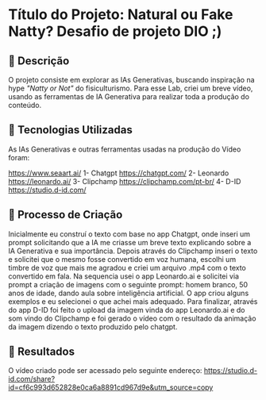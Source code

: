 # Título do Projeto: Natural ou Fake Natty? Desafio de projeto DIO ;)

## 📒 Descrição
O projeto consiste em explorar as IAs Generativas, buscando inspiração na hype _"Natty or Not"_ do fisiculturismo. 
Para esse Lab, criei um breve vídeo, usando as ferramentas de IA Generativa para realizar toda a produção do conteúdo.

## 🤖 Tecnologias Utilizadas
As IAs Generativas e outras ferramentas usadas na produção do Vídeo foram:

https://www.seaart.ai/
1- Chatgpt		https://chatgpt.com/
2- Leonardo 	https://leonardo.ai/
3- Clipchamp	https://clipchamp.com/pt-br/
4- D-ID			https://studio.d-id.com/

## 🧐 Processo de Criação
Inicialmente eu construí o texto com base no app Chatgpt, onde inseri um prompt solicitando que a IA me criasse um breve texto explicando sobre a IA Generativa e sua importância.
Depois através do Clipchamp inseri o texto e solicitei que o mesmo fosse convertido em voz humana, escolhi um timbre de voz que mais me agradou e criei um arquivo .mp4 com o texto convertido em fala. 
Na sequencia usei o app Leonardo.ai e solicitei via prompt a criação de imagens com o seguinte prompt: homem branco, 50 anos de idade, dando aula sobre inteligência artificial. O app criou alguns exemplos e eu selecionei o que achei mais adequado.
Para finalizar, através do app D-ID foi feito o upload da imagem vinda do app Leonardo.ai e do som vindo do Clipchamp e foi gerado o vídeo com o resultado da animação da imagem dizendo o texto produzido pelo chatgpt.

## 🚀 Resultados
O vídeo criado pode ser acessado pelo seguinte endereço:
https://studio.d-id.com/share?id=cf6c993d652828e0ca6a8891cd967d9e&utm_source=copy


